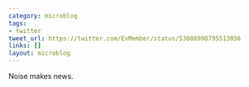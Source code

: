 ```yaml
---
category: microblog
tags:
- twitter
tweet_url: https://twitter.com/ExMember/status/53888998795513856
links: []
layout: microblog
---
```

Noise makes news.
